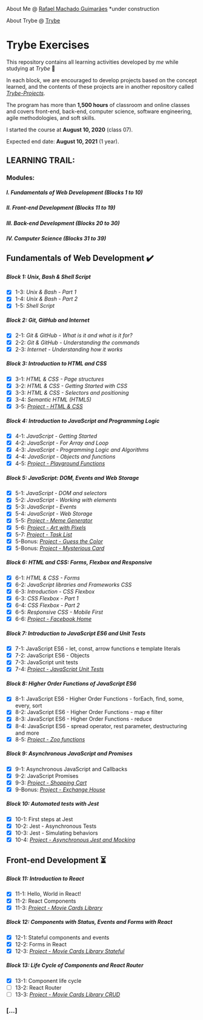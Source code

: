 About Me @ [Rafael Machado Guimarães](https://rafaelmguimaraes.github.io/) *under construction

About Trybe @ [Trybe](https://www.betrybe.com/)

# Trybe Exercises

This repository contains all learning activities developed by *me* while studying at *Trybe* :rocket:

In each block, we are encouraged to develop projects based on the concept learned, and the contents of these projects are in another repository called *[Trybe-Projects]()*.

The program has more than **1,500 hours** of classroom and online classes and covers front-end, back-end, computer science, software engineering, agile methodologies, and soft skills.

I started the course at **August 10, 2020** (class 07).

Expected end date: **August 10, 2021** (1 year).
## LEARNING TRAIL: 
### Modules:
##### I. Fundamentals of Web Development (Blocks 1 to 10)
##### II. Front-end Development (Blocks 11 to 19)
##### III. Back-end Development (Blocks 20 to 30)
##### IV. Computer Science (Blocks 31 to 39)

## Fundamentals of Web Development :heavy_check_mark:
##### Block 1: Unix, Bash & Shell Script
- [x] 1-3: *Unix & Bash - Part 1*
- [x] 1-4: *Unix & Bash - Part 2*
- [x] 1-5: *Shell Script*
##### Block 2: Git, GitHub and Internet
- [x] 2-1: *Git & GitHub - What is it and what is it for?*
- [x] 2-2: *Git & GitHub - Understanding the commands*
- [x] 2-3: *Internet - Understanding how it works*
##### Block 3: Introduction to HTML and CSS
- [x] 3-1: *HTML & CSS - Page structures*
- [x] 3-2: *HTML & CSS - Getting Started with CSS*
- [x] 3-3: *HTML & CSS - Selectors and positioning*
- [x] 3-4: *Semantic HTML (HTML5)*
- [x] 3-5: *[Project - HTML & CSS]()*
##### Block 4: Introduction to JavaScript and Programming Logic
- [x] 4-1: *JavaScript - Getting Started*
- [x] 4-2: *JavaScript - For Array and Loop*
- [x] 4-3: *JavaScript - Programming Logic and Algorithms*
- [x] 4-4: *JavaScript - Objects and functions*
- [x] 4-5: *[Project - Playground Functions]()*
##### Block 5: JavaScript: DOM, Events and Web Storage
- [x] 5-1: *JavaScript - DOM and selectors*
- [x] 5-2: *JavaScript - Working with elements*
- [x] 5-3: *JavaScript - Events*
- [x] 5-4: *JavaScript - Web Storage*
- [x] 5-5: *[Project - Meme Generator]()*
- [x] 5-6: *[Project - Art with Pixels]()*
- [x] 5-7: *[Project - Task List]()*
- [x] 5-Bonus: *[Project - Guess the Color]()*
- [x] 5-Bonus: *[Project - Mysterious Card]()*
##### Block 6: HTML and CSS: Forms, Flexbox and Responsive
- [x] 6-1: *HTML & CSS - Forms*
- [x] 6-2: *JavaScript libraries and Frameworks CSS*
- [x] 6-3: *Introduction - CSS Flexbox*
- [x] 6-3: *CSS Flexbox - Part 1*
- [x] 6-4: *CSS Flexbox - Part 2*
- [x] 6-5: *Resṕonsive CSS - Mobile First*
- [x] 6-6: *[Project - Facebook Home]()*
##### Block 7: Introduction to JavaScript ES6 and Unit Tests
- [x] 7-1: JavaScript ES6 - let, const, arrow functions e template literals
- [x] 7-2: JavaScript ES6 - Objects
- [x] 7-3: JavaScript unit tests
- [x] 7-4: *[Project - JavaScript Unit Tests]()*
##### Block 8: Higher Order Functions of JavaScript ES6
- [x] 8-1: JavaScript ES6 - Higher Order Functions - forEach, find, some, every, sort
- [x] 8-2: JavaScript ES6 - Higher Order Functions - map e filter
- [x] 8-3: JavaScript ES6 - Higher Order Functions - reduce
- [x] 8-4: JavaScript ES6 - spread operator, rest parameter, destructuring and more
- [x] 8-5: *[Project - Zoo functions]()*
##### Block 9: Asynchronous JavaScript and Promises
- [x] 9-1: Asynchronous JavaScript and Callbacks
- [x] 9-2: JavaScript Promises
- [x] 9-3: *[Project - Shopping Cart]()*
- [x] 9-Bonus: *[Project - Exchange House]()*
##### Block 10: Automated tests with Jest
- [x] 10-1: First steps at Jest
- [x] 10-2: Jest - Asynchronous Tests
- [x] 10-3: Jest - Simulating behaviors
- [x] 10-4: *[Project - Asynchronous Jest and Mocking]()*

## Front-end Development :hourglass_flowing_sand:
##### Block 11: Introduction to React
- [x] 11-1: Hello, World in React!
- [x] 11-2: React Components
- [x] 11-3: *[Project - Movie Cards Library]()*
##### Block 12: Components with Status, Events and Forms with React
- [x] 12-1: Stateful components and events
- [x] 12-2: Forms in React
- [x] 12-3: *[Project - Movie Cards Library Stateful]()*
##### Block 13: Life Cycle of Components and React Router
- [x] 13-1: Component life cycle
- [ ] 13-2: React Router
- [ ] 13-3: *[Project - Movie Cards Library CRUD]()*
### [...]

